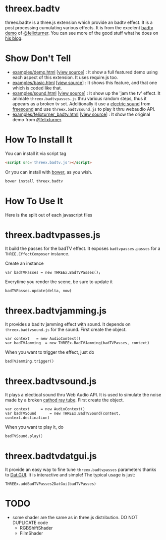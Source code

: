 threex.badtv
===================

threex.badtv is a three.js extension which provide an badtv effect. It is a post
processing cumulating various effects.
It is from the excelent [badtv demo](http://www.airtightinteractive.com/demos/js/badtvshader/)
of [@felixturner](https://twitter.com/felixturner).
You can see more of the good stuff what he does on
[his blog](http://www.airtightinteractive.com/news).

Show Don't Tell
===============
* [examples/demo.html](http://jeromeetienne.github.io/threex.badtvpproc/examples/demo.html)
\[[view source](https://github.com/jeromeetienne/threex.badtvpproc/blob/master/examples/demo.html)\] :
It show a full featured demo using each aspect of this extension.
It uses require.js too.
* [examples/basic.html](http://jeromeetienne.github.io/threex.badtvpproc/examples/basic.html)
\[[view source](https://github.com/jeromeetienne/threex.badtvpproc/blob/master/examples/basic.html)\] :
It shows this feature, and that one which is coded like that.
* [examples/sound.html](http://jeromeetienne.github.io/threex.badtvpproc/examples/sound.html)
\[[view source](https://github.com/jeromeetienne/threex.badtvpproc/blob/master/examples/sound.html)\] :
It show up the 'jam the tv' effect. It animate ```threex.badtvpasses.js``` thru various 
random steps, thus it appears as a broken tv set. Additionally it use a 
[electric sound](http://www.freesound.org/people/Bekir_VirtualDJ/sounds/132834/)
from
[freesound](http://www.freesound.org/) and use ```threex.badtvsound.js``` to play it thru webaudio API.
* [examples/felixturner_badtv.html](http://jeromeetienne.github.io/threex.badtvpproc/examples/felixturner_badtv.html)
\[[view source](https://github.com/jeromeetienne/threex.badtvpproc/blob/master/examples/felixturner_badtv.html)\] :
It show the original demo from [@felixturner](https://twitter.com/felixturner).

How To Install It
=================

You can install it via script tag

```html
<script src='threex.badtv.js'></script>
```

Or you can install with [bower](http://bower.io/), as you wish.

```bash
bower install threex.badtv
```

How To Use It
=============

Here is the split out of each javascript files


threex.badtvpasses.js
=====================
It build the passes for the badTV effect.
It exposes ```badtvpasses.passes``` for a ```THREE.EffectComposer``` instance.

Create an instance

```
var badTVPasses	= new THREEx.BadTVPasses();
```

Everytime you render the scene, be sure to update it

```
badTVPasses.update(delta, now)		
```

threex.badtvjamming.js
======================

It provides a bad tv jamming effect with sound. 
It depends on ```threex.badtvsound.js``` for the sound.
First create the object.

```
var context   = new AudioContext()
var badTVJamming  = new THREEx.BadTVJamming(badTVPasses, context)
```

When you want to trigger the effect, just do

```
badTVJamming.trigger()
```

threex.badtvsound.js
====================
It plays a electical sound thru Web Audio API. It is used to simulate
the noise made by a broken [cathod ray tube](http://en.wikipedia.org/wiki/Cathode_ray_tube).
First create the object.

```
var context		= new AudioContext()
var badTVSound		= new THREEx.BadTVSound(context, context.destination)
```

When you want to play it, do 

```
badTVSound.play()
```

threex.badtvdatgui.js
=====================

It provide an easy way to fine tune ```threex.badtvpasses``` parameters
thanks to 
[Dat.GUI](https://code.google.com/p/dat-gui/). 
It is interactive and simple!
The typical usage is just:

```
THREEx.addBadTVPasses2DatGui(badTVPasses)
```

TODO
====
* some shader are the same as in three.js distribution. DO NOT DUPLICATE code
  * RGBShiftShader
  * FilmShader


